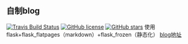 ## 自制blog
[![Travis Build Status](https://travis-ci.org/zeromake/zero_blog.svg?branch=master)](https://travis-ci.org/zeromake/zero_blog.svg?branch=master)
[![GitHub license](https://img.shields.io/badge/license-MIT-blue.svg?style=flat-square)](https://github.com/zeromake/zero_blog/raw/master/LICENSE)
[![GitHub stars](https://img.shields.io/github/stars/zeromake/zero_blog.svg?style=flat-square)](https://github.com/zeromake/zero_blog/stargazers)
使用flask+flask_flatpages（markdown）+flask_frozen（静态化）
[blog地址](http://blog.zeromake.com)
